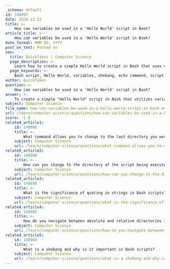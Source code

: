 ```yaml
---
_schema: default
id: 140897
date: 2024-12-22
title: >-
    How can variables be used in a 'Hello World' script in Bash?
article_title: >-
    How can variables be used in a 'Hello World' script in Bash?
date_format: MMM DD, YYYY
post_on_text: Posted on
seo:
  title: QuickTakes | Computer Science
  page_description: >-
    Learn how to create a simple Hello World script in Bash that uses variables to store and output a greeting message.
  page_keywords: >-
    Bash script, Hello World, variables, shebang, echo command, script execution, variable declaration, Linux scripting, command line, scripting tutorial
author: QuickTakes
question: >-
    How can variables be used in a 'Hello World' script in Bash?
answer: >-
    To create a simple "Hello World" script in Bash that utilizes variables, you can follow these steps:\n\n1. **Create a new script file**: Open your terminal and create a new file named `hello.sh` using a text editor of your choice, such as `nano` or `vim`.\n\n2. **Add the shebang line**: The first line of your script should specify the interpreter. For Bash, this is done with the shebang (`#!`) followed by the path to the Bash executable. \n\n3. **Declare a variable**: You can declare a variable to hold the greeting message.\n\n4. **Use the `echo` command**: This command will output the value of the variable to the terminal.\n\nHere’s an example of what the script might look like:\n\n```bash\n#!/bin/bash\n\n# Declare a variable\ngreeting="Hello, World!"\n\n# Output the value of the variable\necho $greeting\n```\n\n### Steps to Execute the Script:\n\n1. **Make the script executable**: Before running the script, you need to give it execute permissions. You can do this with the following command:\n\n   ```bash\n   chmod +x hello.sh\n   ```\n\n2. **Run the script**: Now you can execute the script by typing:\n\n   ```bash\n   ./hello.sh\n   ```\n\nWhen you run the script, it will output:\n\n```\nHello, World!\n```\n\n### Explanation of the Script:\n\n- **Shebang (`#!/bin/bash`)**: This line tells the operating system to use the Bash shell to interpret the script.\n- **Variable Declaration (`greeting="Hello, World!"`)**: This line creates a variable named `greeting` and assigns it the string "Hello, World!".\n- **Echo Command (`echo $greeting`)**: This line prints the value of the `greeting` variable to the terminal. The `$` symbol is used to reference the variable.\n\nUsing variables in your Bash scripts allows for more dynamic and flexible code, as you can easily change the value of the variable without modifying the rest of the script.
subject: Computer Science
file_name: how-can-variables-be-used-in-a-hello-world-script-in-bash.md
url: /learn/computer-science/questions/how-can-variables-be-used-in-a-hello-world-script-in-bash
score: -1.0
related_article1:
    id: 140906
    title: >-
        What command allows you to change to the last directory you were in?
    subject: Computer Science
    url: /learn/computer-science/questions/what-command-allows-you-to-change-to-the-last-directory-you-were-in
related_article2:
    id: 140908
    title: >-
        How can you change to the directory of the script being executed?
    subject: Computer Science
    url: /learn/computer-science/questions/how-can-you-change-to-the-directory-of-the-script-being-executed
related_article3:
    id: 140898
    title: >-
        What is the significance of quoting in strings in Bash scripts?
    subject: Computer Science
    url: /learn/computer-science/questions/what-is-the-significance-of-quoting-in-strings-in-bash-scripts
related_article4:
    id: 140905
    title: >-
        How do you navigate between absolute and relative directories in Bash?
    subject: Computer Science
    url: /learn/computer-science/questions/how-do-you-navigate-between-absolute-and-relative-directories-in-bash
related_article5:
    id: 140903
    title: >-
        What is a shebang and why is it important in Bash scripts?
    subject: Computer Science
    url: /learn/computer-science/questions/what-is-a-shebang-and-why-is-it-important-in-bash-scripts
---
```


&nbsp;